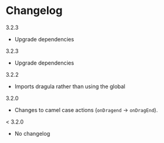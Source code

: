 # Changelog

3.2.3

* Upgrade dependencies

3.2.3

* Upgrade dependencies

3.2.2

* Imports dragula rather than using the global

3.2.0

* Changes to camel case actions (`onDragend` -> `onDragEnd`).

< 3.2.0

* No changelog
